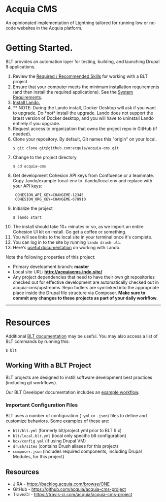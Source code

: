 # Acquia CMS

An opinionated implementation of Lightning tailored for running low or no-code websites in the Acquia platform.

# Getting Started.

BLT provides an automation layer for testing, building, and launching Drupal 8 applications.

1. Review the [Required / Recommended Skills](http://blt.readthedocs.io/en/latest/readme/skills) for working with a BLT project.
1. Ensure that your computer meets the minimum installation requirements (and then install the required applications). See the [System Requirements](http://blt.readthedocs.io/en/latest/INSTALL/#system-requirements).
1. [Install Lando.](https://docs.lando.dev/basics/installation.html#system-requirements)
1. \** NOTE: During the Lando install, Docker Desktop will ask if you want to upgrade. Do *not\* install the upgrade. Lando does not support the latest version of Docker desktop, and you will have to uninstall Lando entirely if you upgrade.
1. Request access to organization that owns the project repo in GitHub (if needed).
1. Clone your repository. By default, Git names this "origin" on your local.
   ```
   $ git clone git@github.com:acquia/acquia-cms.git
   ```
1. Change to the project directory
   ```
   $ cd acquia-cms
   ```
1. Get development Cohesion API keys from Confluence or a teammate. Copy .lando/example-local-env to ./lando/local.env and replace with your API keys:
   ```
    COHESION_API_KEY=CHANGEME-12345
    COHESION_ORG_KEY=CHANGEME-678910
   ```
1. Initialize the project
   ```
   $ lando start
   ```
1. The install should take 10+ minutes or so, as we import an entire Cohesion UI kit on install. Go get a coffee or something.
1. You will see links to the local site in your terminal once it's complete.
1. You can log in to the site by running `lando drush uli`.
1. Here's [useful documentation](https://docs.lando.dev/basics/usage.html) on working with Lando.

Note the following properties of this project:

- Primary development branch: **master**
- Local site URL: **http://acquiacms.lndo.site/**
- Any project dependencies that need to have their own git repositories checked out for effective development are automatically checked out in acquia-cms/upstreams. Repo fodlers are symlinked into the appropriate place inside the Drupal file structure via Composer. **Make sure to commit any changes to these projects as part of your daily workflow.**

---

# Resources

Additional [BLT documentation](https://docs.acquia.com/blt/) may be useful. You may also access a list of BLT commands by running this:

```
$ blt
```

## Working With a BLT Project

BLT projects are designed to instill software development best practices (including git workflows).

Our BLT Developer documentation includes an [example workflow](https://docs.acquia.com/blt/developer/dev-workflow/).

### Important Configuration Files

BLT uses a number of configuration (`.yml` or `.json`) files to define and customize behaviors. Some examples of these are:

- `blt/blt.yml` (formerly blt/project.yml prior to BLT 9.x)
- `blt/local.blt.yml` (local only specific blt configuration)
- `box/config.yml` (if using Drupal VM)
- `drush/sites` (contains Drush aliases for this project)
- `composer.json` (includes required components, including Drupal Modules, for this project)

## Resources

- JIRA - https://backlog.acquia.com/browse/ONE
- GitHub - https://github.com/acquia/acquia-cms-project
- TravisCI - https://travis-ci.com/acquia/acquia-cms-project
